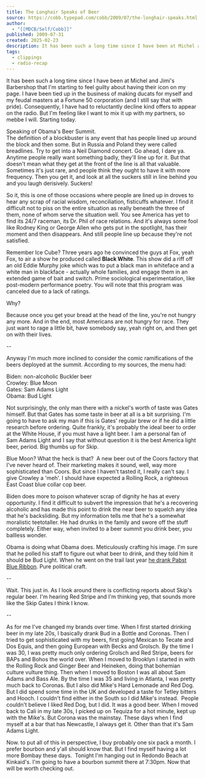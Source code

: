 ```yaml
---
title: The Longhair Speaks of Beer
source: https://cobb.typepad.com/cobb/2009/07/the-longhair-speaks.html
author:
  - "[[MDCB/Self/Cobb]]"
published: 2009-07-31
created: 2025-02-23
description: It has been such a long time since I have been at Michel and Jimi's Barbershop that I'm starting to feel guilty about having their icon on my page. I have been tied up in the business of making ducats...
tags:
  - clippings
  - radio-recap
---
```

It has been such a long time since I have been at Michel and Jimi's Barbershop that I'm starting to feel guilty about having their icon on my page. I have been tied up in the business of making ducats for myself and my feudal masters at a Fortune 50 corporation (and I still say that with pride). Consequently, I have had to reluctantly decline kind offers to appear on the radio. But I'm feeling like I want to mix it up with my partners, so mebbe I will. Starting today.

Speaking of Obama's Beer Summit.  
The definition of a blockbuster is any event that has people lined up around the block and then some. But in Russia and Poland they were called breadlines. Try to get into a Neil Diamond concert. Go ahead, I dare ya. Anytime people really want something badly, they'll line up for it. But that doesn't mean what they get at the front of the line is all that valuable. Sometimes it's just rare, and people think they ought to have it with more frequency. Then you get it, and look at all the suckers still in line behind you and you laugh derisively. Suckers!

So it, this is one of those occasions where people are lined up in droves to hear any scrap of racial wisdom, reconciliation, fisticuffs whatever. I find it difficult not to piss on the entire situation as really beneath the three of them, none of whom serve the situation well. You see America has yet to find its 24/7 raceman, its Dr. Phil of race relations. And it's always some fool like Rodney King or George Allen who gets put in the spotlight, has their moment and then disappears. And still people line up because they're not satisfied.

Remember Ice Cube? Three years ago he convinced the guys at Fox, yeah Fox, to air a show he produced called **Black White**. This show did a riff off an old Eddie Murphy joke which was to put a black man in whiteface and a white man in blackface - actually whole families, and engage them in an extended game of bait and switch. Prime sociological experimentation, like post-modern performance poetry. You will note that this program was canceled due to a lack of ratings.

Why?

Because once you get your bread at the head of the line, you're not hungry any more. And in the end, most Americans are not hungry for race. They just want to rage a little bit, have somebody say, yeah right on, and then get on with their lives.

\--

Anyway I'm much more inclined to consider the comic ramifications of the beers deployed at the summit. According to my sources, the menu had:

Biden: non-alcoholic Buckler beer  
Crowley: Blue Moon  
Gates: Sam Adams Light  
Obama: Bud Light

Not surprisingly, the only man there with a nickel's worth of taste was Gates himself. But that Gates has some taste in beer at all is a bit surprising. I'm going to have to ask my man if this is Gates' regular brew or if he did a little research before ordering. Quite frankly, it's probably the ideal beer to order at the White House, if you must have a light beer. I am a personal fan of Sam Adams Light and I say that without question it is the best America light beer, period. Big thumbs up for Skip.  

Blue Moon? What the heck is that?  A new beer out of the Coors factory that I've never heard of. Their marketing makes it sound, well, way more sophisticated than Coors. But since I haven't tasted it, I really can't say. I give Crowley a 'meh'. I should have expected a Rolling Rock, a righteous East Coast blue collar cop beer.

Biden does more to poison whatever scrap of dignity he has at every opportunity. I find it difficult to subvert the impression that he's a recovering alcoholic and has made this point to drink the near beer to squelch any idea that he's backsliding. But my information tells me that he's a somewhat moralistic teetotaller. He had drunks in the family and swore off the stuff completely. Either way, when invited to a beer summit you drink beer, you ballless wonder. 

Obama is doing what Obama does. Meticulously crafting his image. I'm sure that he polled his staff to figure out what beer to drink, and they told him it should be Bud Light. When he went on the trail last year [he drank Pabst Blue Ribbon](http://redblueamerica.com/blog/2008-05-06/obamas-beer-choice-looks-blue-collar-actually-elitist-3477). Pure political craft.  

\--

Wait. This just in. As I look around there is conflicting reports about Skip's regular beer. I'm hearing Red Stripe and I'm thinking yep, that sounds more like the Skip Gates I think I know.  

\--

As for me I've changed my brands over time. When I first started drinking beer in my late 20s, I basically drank Bud in a Bottle and Coronas. Then I tried to get sophisticated with my beers, first going Mexican to Tecate and Dos Equis, and then going European with Becks and Grolsch. By the time I was 30, I was pretty much only ordering Grolsch and Red Stripe, beers for BAPs and Bohos the world over. When I moved to Brooklyn I started in with the Rolling Rock and Ginger Beer and Heineken, doing that bohemian culture vulture thing. Then when I moved to Boston I was all about Sam Adams and Bass Ale. By the time I was 35 and living in Atlanta, I was pretty much back to Coronas. But I also did Mike's Hard Lemonade and Red Dog. But I did spend some time in the UK and developed a taste for Tetley bitters and Hooch. I couldn't find either in the South so I did Mike's instead.  People couldn't believe I liked Red Dog, but I did. It was a good beer. When I moved back to Cali in my late 30s, I picked up on Tequiza for a hot minute, kept up with the Mike's. But Corona was the mainstay. These days when I find myself at a bar that has Newcastle, I always get it. Other than that it's Sam Adams Light.  

Now. to put all of this in perspective, I buy probably one six pack a month. I prefer bourbon and y'all should know that. But I find myself having a lot more Bombay these days.  Tonight I'm hanging out in Redondo Beach at Kinkaid's. I'm going to have a bourbon summit there at 7:30pm. Now that will be worth checking out.